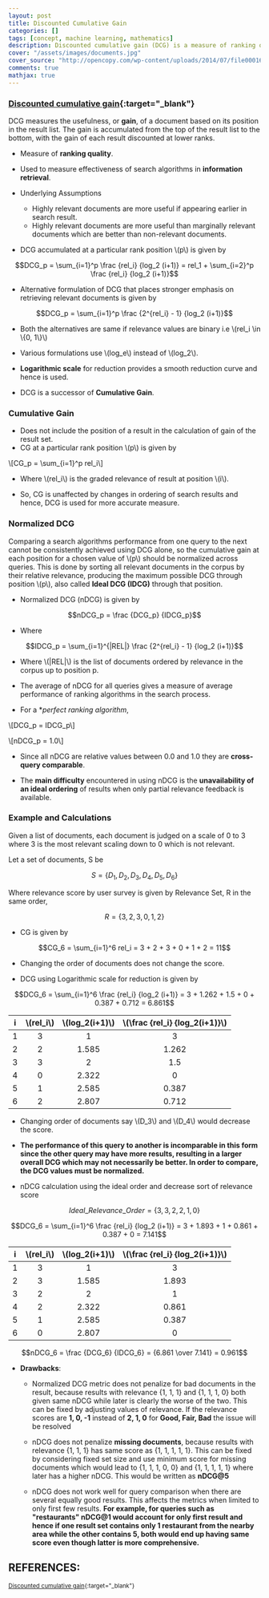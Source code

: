 ```yaml
---
layout: post
title: Discounted Cumulative Gain
categories: []
tags: [concept, machine learning, mathematics]
description: Discounted cumulative gain (DCG) is a measure of ranking quality. In information retrieval, it is often used to measure effectiveness of web search engine.
cover: "/assets/images/documents.jpg"
cover_source: "http://opencopy.com/wp-content/uploads/2014/07/file000165248177196dpi.jpg"
comments: true
mathjax: true
---
```


### [Discounted cumulative gain](https://en.wikipedia.org/wiki/Discounted_cumulative_gain){:target="_blank"}
DCG measures the usefulness, or **gain**, of a document based on its position in the result list. The gain is accumulated from the top of the result list to the bottom, with the gain of each result discounted at lower ranks.

* Measure of **ranking quality**.
* Used to measure effectiveness of search algorithms in **information retrieval**.

* Underlying Assumptions
  * Highly relevant documents are more useful if appearing earlier in search result.
  * Highly relevant documents are more useful than marginally relevant documents which are better than non-relevant documents.

* DCG accumulated at a particular rank position \\(p\\) is given by

$$DCG_p = \sum_{i=1}^p \frac {rel_i} {log_2 (i+1)} = rel_1 + \sum_{i=2}^p \frac {rel_i} {log_2 (i+1)}$$

* Alternative formulation of DCG that places stronger emphasis on retrieving relevant documents is given by

$$DCG_p = \sum_{i=1}^p \frac {2^{rel_i} - 1} {log_2 (i+1)}$$

* Both the alternatives are same if relevance values are binary i.e \\(rel_i \in \\{0, 1\\}\\)

* Various formulations use \\(log_e\\) instead of \\(log_2\\).

* **Logarithmic scale** for reduction provides a smooth reduction curve and hence is used.

* DCG is a successor of **Cumulative Gain**.

### Cumulative Gain

* Does not include the position of a result in the calculation of gain of the result set.
* CG at a particular rank position \\(p\\) is given by

\\[CG_p = \sum_{i=1}^p rel_i\\]

  * Where \\(rel_i\\) is the graded relevance of result at position \\(i\\).

* So, CG is unaffected by changes in ordering of search results and hence, DCG is used for more accurate measure.

### Normalized DCG
Comparing a search algorithms performance from one query to the next cannot be consistently achieved using DCG alone, so the cumulative gain at each position for a chosen value of \\(p\\) should be normalized across queries. This is done by sorting all relevant documents in the corpus by their relative relevance, producing the maximum possible DCG through position \\(p\\), also called **Ideal DCG (IDCG)** through that position.

* Normalized DCG (nDCG) is given by 

$$nDCG_p = \frac {DCG_p} {IDCG_p}$$

  * Where

  $$IDCG_p = \sum_{i=1}^{|REL|} \frac {2^{rel_i} - 1} {log_2 (i+1)}$$

  * Where \\(\|REL\|\\) is the list of documents ordered by relevance in the corpus up to position p.

* The average of nDCG for all queries gives a measure of average performance of ranking algorithms in the search process.

* For a **perfect ranking algorithm*,

\\[DCG_p = IDCG_p\\]

\\[nDCG_p = 1.0\\]

* Since all nDCG are relative values between 0.0 and 1.0 they are **cross-query comparable**.

* The **main difficulty** encountered in using nDCG is the **unavailability of an ideal ordering** of results when only partial relevance feedback is available.

### Example and Calculations

Given a list of documents, each document is judged on a scale of 0 to 3 where 3 is the most relevant scaling down to 0 which is not relevant.

Let a set of documents, S be 

$$S = \{ D_1, D_2, D_3, D_4, D_5, D_6\}$$

Where relevance score by user survey is given by Relevance Set, R in the same order,

$$R = \{3, 2, 3, 0 , 1, 2\}$$

* CG is given by

$$CG_6 = \sum_{i=1}^6 rel_i = 3 + 2 + 3 + 0 + 1 + 2 = 11$$

  * Changing the order of documents does not change the score.

* DCG using Logarithmic scale for reduction is given by

$$DCG_6 = \sum_{i=1}^6 \frac {rel_i} {log_2 (i+1)} = 3 + 1.262 + 1.5 + 0 + 0.387 + 0.712 = 6.861$$

| i | \\(rel_i\\)| \\(log_2(i+1)\\) | \\(\frac {rel_i} {log_2(i+1)}\\)|
|:-:|:-:|:-:|:-:|
| 1 | 3 | 1 | 3 |
| 2 | 2 | 1.585 | 1.262 |
| 3 | 3 | 2 | 1.5 |
| 4 | 0 | 2.322 | 0 |
| 5 | 1 | 2.585 | 0.387 |
| 6 | 2 | 2.807 | 0.712 |

  * Changing order of documents say \\(D_3\\) and \\(D_4\\) would decrease the score.

* **The performance of this query to another is incomparable in this form since the other query may have more results, resulting in a larger overall DCG which may not necessarily be better. In order to compare, the DCG values must be normalized.**

* nDCG calculation using the ideal order and decrease sort of relevance score

$$Ideal\_Relevance\_Order = \{3, 3, 2, 2, 1, 0\}$$

$$DCG_6 = \sum_{i=1}^6 \frac {rel_i} {log_2 (i+1)} = 3 + 1.893 + 1 + 0.861 + 0.387 + 0 = 7.141$$

| i | \\(rel_i\\)| \\(log_2(i+1)\\) | \\(\frac {rel_i} {log_2(i+1)}\\)|
|:-:|:-:|:-:|:-:|
| 1 | 3 | 1 | 3 |
| 2 | 3 | 1.585 | 1.893 |
| 3 | 2 | 2 | 1 |
| 4 | 2 | 2.322 | 0.861 |
| 5 | 1 | 2.585 | 0.387 |
| 6 | 0 | 2.807 | 0 |

$$nDCG_6 = \frac {DCG_6} {IDCG_6} = {6.861 \over 7.141} = 0.961$$

* **Drawbacks**:
  * Normalized DCG metric does not penalize for bad documents in the result, because results with relevance {1, 1, 1} and {1, 1, 1, 0} both given same nDCG while later is clearly the worse of the two. This can be fixed by adjusting values of relevance. If the relevance scores are **1, 0, -1** instead of **2, 1, 0**  for **Good, Fair, Bad** the issue will be resolved

  * nDCG does not penalize **missing documents**, because results with relevance {1, 1, 1} has same score as {1, 1, 1, 1, 1}. This can be fixed by considering fixed set size and use minimum score for missing documents which would lead to {1, 1, 1, 0, 0} and {1, 1, 1, 1, 1} where later has a higher nDCG. This would be written as **nDCG@5**

  * nDCG does not work well for query comparison when there are several equally good results. This affects the metrics when limited to only first few results. **For example, for queries such as "restaurants" nDCG@1 would account for only first result and hence if one result set contains only 1 restaurant from the nearby area while the other contains 5, both would end up having same score even though latter is more comprehensive.**

## REFERENCES:

<small>[Discounted cumulative gain](https://en.wikipedia.org/wiki/Discounted_cumulative_gain){:target="_blank"}</small>